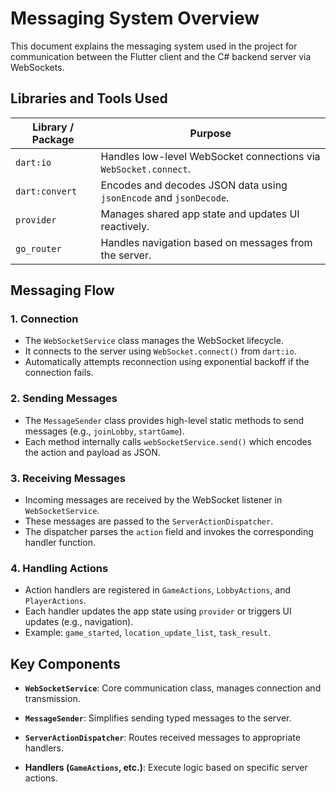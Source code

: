 # Messaging System Overview

This document explains the messaging system used in the project for communication between the Flutter client and the C# backend server via WebSockets.

## Libraries and Tools Used

|Library / Package|Purpose|
|---|---|
|`dart:io`|Handles low-level WebSocket connections via `WebSocket.connect`.|
|`dart:convert`|Encodes and decodes JSON data using `jsonEncode` and `jsonDecode`.|
|`provider`|Manages shared app state and updates UI reactively.|
|`go_router`|Handles navigation based on messages from the server.|

## Messaging Flow

### 1. Connection

- The `WebSocketService` class manages the WebSocket lifecycle.
- It connects to the server using `WebSocket.connect()` from `dart:io`.
- Automatically attempts reconnection using exponential backoff if the connection fails.

### 2. Sending Messages

- The `MessageSender` class provides high-level static methods to send messages (e.g., `joinLobby`, `startGame`).
- Each method internally calls `webSocketService.send()` which encodes the action and payload as JSON.

### 3. Receiving Messages

- Incoming messages are received by the WebSocket listener in `WebSocketService`.
- These messages are passed to the `ServerActionDispatcher`.
- The dispatcher parses the `action` field and invokes the corresponding handler function.

### 4. Handling Actions

- Action handlers are registered in `GameActions`, `LobbyActions`, and `PlayerActions`.
- Each handler updates the app state using `provider` or triggers UI updates (e.g., navigation).
- Example: `game_started`, `location_update_list`, `task_result`.

## Key Components

- **`WebSocketService`**: Core communication class, manages connection and transmission.
    
- **`MessageSender`**: Simplifies sending typed messages to the server.
    
- **`ServerActionDispatcher`**: Routes received messages to appropriate handlers.
    
- **Handlers (`GameActions`, etc.)**: Execute logic based on specific server actions.
